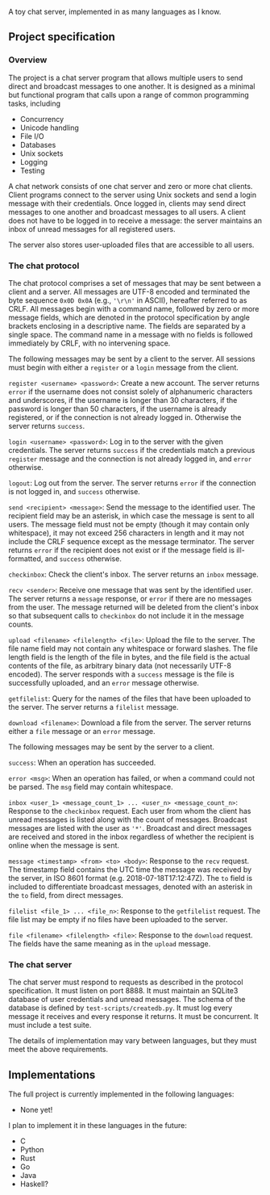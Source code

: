 A toy chat server, implemented in as many languages as I know.

## Project specification
### Overview
The project is a chat server program that allows multiple users to send direct
and broadcast messages to one another. It is designed as a minimal but
functional program that calls upon a range of common programming tasks,
including

 - Concurrency
 - Unicode handling
 - File I/O
 - Databases
 - Unix sockets
 - Logging
 - Testing

A chat network consists of one chat server and zero or more chat clients. Client
programs connect to the server using Unix sockets and send a login message with
their credentials. Once logged in, clients may send direct messages to one
another and broadcast messages to all users. A client does not have to be logged
in to receive a message: the server maintains an inbox of unread messages for
all registered users.

The server also stores user-uploaded files that are accessible to all users.

### The chat protocol
The chat protocol comprises a set of messages that may be sent between a client
and a server. All messages are UTF-8 encoded and terminated the byte sequence
`0x0D 0x0A` (e.g., `'\r\n'` in ASCII), hereafter referred to as CRLF. All
messages begin with a command name, followed by zero or more message fields,
which are denoted in the protocol specification by angle brackets enclosing in a
descriptive name. The fields are separated by a single space. The command name
in a message with no fields is followed immediately by CRLF, with no intervening
space.

The following messages may be sent by a client to the server. All sessions
must begin with either a `register` or a `login` message from the client.

`register <username> <password>`: Create a new account. The server returns
`error` if the username does not consist solely of alphanumeric characters and
underscores, if the username is longer than 30 characters, if the password is
longer than 50 characters, if the username is already registered, or if the
connection is not already logged in. Otherwise the server returns
`success`.

`login <username> <password>`: Log in to the server with the given credentials.
The server returns `success` if the credentials match a previous `register`
message and the connection is not already logged in, and `error` otherwise.

`logout`: Log out from the server. The server returns `error` if the connection
is not logged in, and `success` otherwise.

`send <recipient> <message>`: Send the message to the identified user. The
recipient field may be an asterisk, in which case the message is sent to all
users. The message field must not be empty (though it may contain only
whitespace), it may not exceed 256 characters in length and it may not include
the CRLF sequence except as the message terminator. The server returns `error`
if the recipient does not exist or if the message field is ill-formatted, and
`success` otherwise.

`checkinbox`: Check the client's inbox. The server returns an `inbox` message.

`recv <sender>`: Receive one message that was sent by the identified user. The
server returns a `message` response, or `error` if there are no messages from
the user. The message returned will be deleted from the client's inbox so that
subsequent calls to `checkinbox` do not include it in the message counts.

`upload <filename> <filelength> <file>`: Upload the file to the server. The
file name field may not contain any whitespace or forward slashes. The file
length field is the length of the file in bytes, and the file field is the
actual contents of the file, as arbitrary binary data (not necessarily UTF-8
encoded). The server responds with a `success` message is the file is
successfully uploaded, and an `error` message otherwise.

`getfilelist`: Query for the names of the files that have been uploaded to the
server. The server returns a `filelist` message.

`download <filename>`: Download a file from the server. The server returns
either a `file` message or an `error` message.


The following messages may be sent by the server to a client.

`success`: When an operation has succeeded.

`error <msg>`: When an operation has failed, or when a command could not be
parsed. The `msg` field may contain whitespace.

`inbox <user_1> <message_count_1> ... <user_n> <message_count_n>`: Response to
the `checkinbox` request. Each user from whom the client has unread messages is
listed along with the count of messages. Broadcast messages are listed with the
user as `'*'`. Broadcast and direct messages are received and stored in the
inbox regardless of whether the recipient is online when the message is sent.

`message <timestamp> <from> <to> <body>`: Response to the `recv` request. The
timestamp field contains the UTC time the message was received by the server, in
ISO 8601 format (e.g. 2018-07-18T17:12:47Z). The `to` field is included to
differentiate broadcast messages, denoted with an asterisk in the `to` field,
from direct messages.

`filelist <file_1> ... <file_n>`: Response to the `getfilelist` request. The
file list may be empty if no files have been uploaded to the server.

`file <filename> <filelength> <file>`: Response to the `download` request. The
fields have the same meaning as in the `upload` message.

### The chat server
The chat server must respond to requests as described in the protocol
specification. It must listen on port 8888. It must maintain an SQLite3 database
of user credentials and unread messages. The schema of the database is defined
by `test-scripts/createdb.py`. It must log every message it receives
and every response it returns. It must be concurrent. It must include a test
suite.

The details of implementation may vary between languages, but they must meet
the above requirements.

## Implementations
The full project is currently implemented in the following languages:
 - None yet!

I plan to implement it in these languages in the future:
 - C
 - Python
 - Rust
 - Go
 - Java
 - Haskell?
